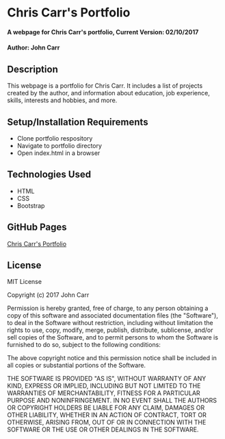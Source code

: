 # Chris Carr's Portfolio

#### A webpage for Chris Carr's portfolio, Current Version: 02/10/2017

#### Author: John Carr

## Description

This webpage is a portfolio for Chris Carr. It includes a list of projects created by the author, and information about education, job experience, skills, interests and hobbies, and more.

## Setup/Installation Requirements

* Clone portfolio respository
* Navigate to portfolio directory
* Open index.html in a browser

## Technologies Used

* HTML
* CSS
* Bootstrap

## GitHub Pages
[Chris Carr's Portfolio](https://coderknot.github.io/portfolio)

## License

MIT License

Copyright (c) 2017 John Carr

Permission is hereby granted, free of charge, to any person obtaining a copy
of this software and associated documentation files (the "Software"), to deal
in the Software without restriction, including without limitation the rights
to use, copy, modify, merge, publish, distribute, sublicense, and/or sell
copies of the Software, and to permit persons to whom the Software is
furnished to do so, subject to the following conditions:

The above copyright notice and this permission notice shall be included in all
copies or substantial portions of the Software.

THE SOFTWARE IS PROVIDED "AS IS", WITHOUT WARRANTY OF ANY KIND, EXPRESS OR
IMPLIED, INCLUDING BUT NOT LIMITED TO THE WARRANTIES OF MERCHANTABILITY,
FITNESS FOR A PARTICULAR PURPOSE AND NONINFRINGEMENT. IN NO EVENT SHALL THE
AUTHORS OR COPYRIGHT HOLDERS BE LIABLE FOR ANY CLAIM, DAMAGES OR OTHER
LIABILITY, WHETHER IN AN ACTION OF CONTRACT, TORT OR OTHERWISE, ARISING FROM,
OUT OF OR IN CONNECTION WITH THE SOFTWARE OR THE USE OR OTHER DEALINGS IN THE
SOFTWARE.
